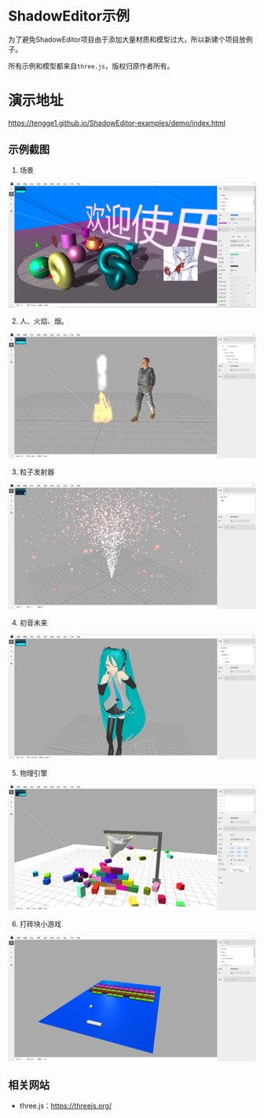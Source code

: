 # ShadowEditor示例

为了避免ShadowEditor项目由于添加大量材质和模型过大，所以新建个项目放例子。

所有示例和模型都来自`three.js`，版权归原作者所有。

# 演示地址

https://tengge1.github.io/ShadowEditor-examples/demo/index.html

## 示例截图

1. 场景

![image](image/editor20180819.png)

2. 人、火焰、烟。

![image](image/person20180819.png)

3. 粒子发射器

![image](image/particle20180819.png)

4. 初音未来

![image](image/miku20180819.png)

5. 物理引擎

![image](image/physics20180819.png)

6. 打砖块小游戏

![image](image/brick20180819.png)

## 相关网站

* three.js：https://threejs.org/